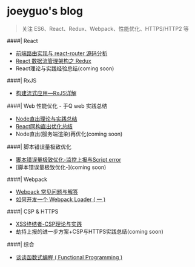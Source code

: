 # joeyguo's blog
>关注 ES6、React、Redux、Webpack、性能优化、HTTPS/HTTP2 等

####| React

* [前端路由实现与 react-router 源码分析](https://github.com/joeyguo/blog/issues/2)
* [React 数据流管理架构之 Redux](https://github.com/joeyguo/blog/issues/3)
* React理论与实践经验总结\(coming soon)

####| RxJS
* [构建流式应用—RxJS详解](https://github.com/joeyguo/blog/issues/11)

####| Web 性能优化 - 手Q web 实践总结
* [Node直出理论与实践总结](https://github.com/joeyguo/blog/issues/8)
* [React同构直出优化总结](https://github.com/joeyguo/blog/issues/9)
* Node直出(服务端渲染)再优化\(coming soon)

####| 脚本错误量极致优化
* [脚本错误量极致优化-监控上报与Script error](https://github.com/joeyguo/blog/issues/13)
* [脚本错误量极致优化-]\(coming soon)

####| Webpack
* [Webpack 常见问题与解答](https://github.com/joeyguo/blog/issues/7)
* [如何开发一个 Webpack Loader ( 一 )](https://github.com/joeyguo/blog/issues/4)

####| CSP & HTTPS
* [XSS终结者-CSP理论与实践](https://github.com/joeyguo/blog/issues/5)
* 劫持上报的进一步方案+CSP与HTTPS实践总结\(coming soon)

####| 综合
* [谈谈函数式编程 ( Functional Programming ) ](https://github.com/joeyguo/blog/issues/10)
